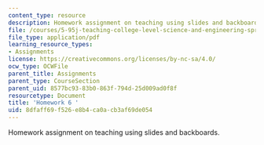```yaml
---
content_type: resource
description: Homework assignment on teaching using slides and backboards.
file: /courses/5-95j-teaching-college-level-science-and-engineering-spring-2009/8dfaff69f526e8b4ca0acb3af69de054_MIT5_95js09_hw06.pdf
file_type: application/pdf
learning_resource_types:
- Assignments
license: https://creativecommons.org/licenses/by-nc-sa/4.0/
ocw_type: OCWFile
parent_title: Assignments
parent_type: CourseSection
parent_uid: 8577bc93-83b0-863f-794d-25d009ad0f8f
resourcetype: Document
title: 'Homework 6 '
uid: 8dfaff69-f526-e8b4-ca0a-cb3af69de054
---
```

Homework assignment on teaching using slides and backboards.
